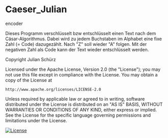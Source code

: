 # Caeser_Julian
encoder

Dieses Programm verschlüsselt bzw entschlüsselt einen Text nach dem Cäsar-Algorithmus. 
Dabei wird zu jedem Buchstaben im Alphabet eine fixe Zahl (= Code) dazugezählt. Nach "Z" soll wieder "A" folgen. Mit der negativen Zahl als Code kann der Text wieder entschlüsselt werden.

Copyright Julian Schürz

Licensed under the Apache License, Version 2.0 (the "License");
you may not use this file except in compliance with the License.
You may obtain a copy of the License at

    http://www.apache.org/licenses/LICENSE-2.0

Unless required by applicable law or agreed to in writing, software
distributed under the License is distributed on an "AS IS" BASIS,
WITHOUT WARRANTIES OR CONDITIONS OF ANY KIND, either express or implied.
See the License for the specific language governing permissions and
limitations under the License.

[![License](https://img.shields.io/badge/License-Apache%202.0-blue.svg)](https://opensource.org/licenses/Apache-2.0)
